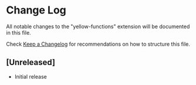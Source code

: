 # Change Log

All notable changes to the "yellow-functions" extension will be documented in this file.

Check [Keep a Changelog](http://keepachangelog.com/) for recommendations on how to structure this file.

## [Unreleased]

- Initial release
